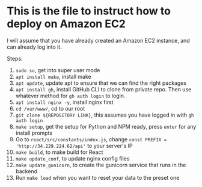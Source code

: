 # This is the file to instruct how to deploy on Amazon EC2

I will assume that you have already created an Amazon EC2 instance, and can already log into it. 

Steps: 

1. `sudo su`, get into super user mode
2. `apt install make`, install make
3. `apt update`, update apt to ensure that we can find the right packages
4. `apt install gh`, install GitHub CLI to clone from private repo. Then use whatever method for `gh auth login` to login. 
5. `apt install nginx -y`, install nginx first
6. `cd /var/www/`, cd to our root
7. `git clone ${REPOSITORY LINK}`, this assumes you have logged in with `gh auth login`
8. `make setup`, get the setup for Python and NPM ready, press `enter` for any install prompts
9. Go to `react/src/constants/index.js`, change `const PREFIX = 'http://34.229.224.62/api'` to your server's IP
10. `make build`, to make build for React
11. `make update_conf`, to update nginx config files
12. `make update_gunicorn`, to create the gunicorn service that runs in the backend
13. Run `make load` when you want to reset your data to the preset one